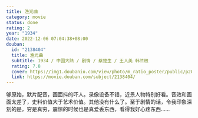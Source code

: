 ```yaml
---
title: 渔光曲
category: movie
status: done
rating: 2
year: "1934"
date: 2022-12-06 07:04:38+08:00
douban:
  id: "2138404"
  title: 渔光曲
  subtitle: 1934 / 中国大陆 / 剧情 / 蔡楚生 / 王人美 韩兰根
  rating: 7.8
  cover: https://img1.doubanio.com/view/photo/m_ratio_poster/public/p2028928087.jpg
  link: https://movie.douban.com/subject/2138404/
---
```


够原始，默片配音，画面抖的吓人。录像设备不错，近景人物特别好看。音效和画面太差了，史料价值大于艺术价值。其他没有什么了。至于剧情的话，令我印象深刻的是，穷是真穷，震惊的时候也是真爱丢东西，看得我好心疼东西……
